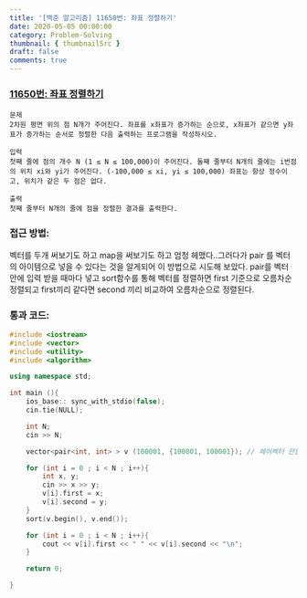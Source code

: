 ```yaml
---
title: '[백준 알고리즘] 11650번: 좌표 정렬하기'
date: 2020-05-05 00:00:00
category: Problem-Solving
thumbnail: { thumbnailSrc }
draft: false
comments: true
---
```


### [11650번: 좌표 정렬하기](https://www.acmicpc.net/problem/11650)

```
문제
2차원 평면 위의 점 N개가 주어진다. 좌표를 x좌표가 증가하는 순으로, x좌표가 같으면 y좌표가 증가하는 순서로 정렬한 다음 출력하는 프로그램을 작성하시오.

입력
첫째 줄에 점의 개수 N (1 ≤ N ≤ 100,000)이 주어진다. 둘째 줄부터 N개의 줄에는 i번점의 위치 xi와 yi가 주어진다. (-100,000 ≤ xi, yi ≤ 100,000) 좌표는 항상 정수이고, 위치가 같은 두 점은 없다.

출력
첫째 줄부터 N개의 줄에 점을 정렬한 결과를 출력한다.
```

### 접근 방법:

벡터를 두개 써보기도 하고 map을 써보기도 하고 엄청 헤맸다..그러다가 pair 를 벡터의 아이템으로 넣을 수 있다는 것을 알게되어 이 방법으로 시도해 보았다. pair를 벡터 안에 입력 받을 때마다 넣고 sort함수를 통해 벡터를 정렬하면 first 기준으로 오름차순 정렬되고 first끼리 같다면 second 끼리 비교하여 오름차순으로 정렬된다.

### 통과 코드:

```cpp
#include <iostream>
#include <vector>
#include <utility>
#include <algorithm>

using namespace std;

int main (){
    ios_base:: sync_with_stdio(false);
    cin.tie(NULL);

    int N;
    cin >> N;

    vector<pair<int, int> > v (100001, {100001, 100001}); // 페어벡터 만들고 최댓값으로 초기화

    for (int i = 0 ; i < N ; i++){
        int x, y;
        cin >> x >> y;
        v[i].first = x;
        v[i].second = y;
    }
    sort(v.begin(), v.end());

    for (int i = 0 ; i < N ; i++){
        cout << v[i].first << " " << v[i].second << "\n";
    }

    return 0;

}

```
